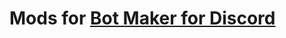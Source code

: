 # Mods for [Bot Maker for Discord](https://store.steampowered.com/app/2592170/Bot_Maker_For_Discord/)
